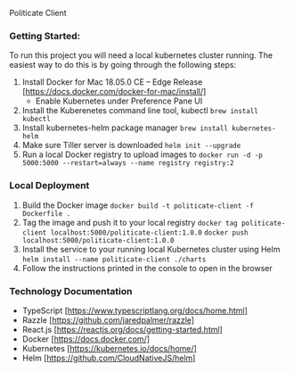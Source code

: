 Politicate Client

### Getting Started:

To run this project you will need a local kubernetes cluster running. The easiest way to do this is by going through the following steps:

1. Install Docker for Mac 18.05.0 CE – Edge Release [https://docs.docker.com/docker-for-mac/install/]
   - Enable Kubernetes under Preference Pane UI
2. Install the Kuberenetes command line tool, kubectl
   `brew install kubectl`
3. Install kubernetes-helm package manager
   `brew install kubernetes-helm`
4. Make sure Tiller server is downloaded
   `helm init --upgrade`
5. Run a local Docker registry to upload images to
   `docker run -d -p 5000:5000 --restart=always --name registry registry:2`

### Local Deployment

1. Build the Docker image
   `docker build -t politicate-client -f Dockerfile .`
2. Tag the image and push it to your local registry
   `docker tag politicate-client localhost:5000/politicate-client:1.0.0`
   `docker push localhost:5000/politicate-client:1.0.0`
3. Install the service to your running local Kubernetes cluster using Helm
   `helm install --name politicate-client ./charts`
4. Follow the instructions printed in the console to open in the browser

### Technology Documentation

- TypeScript [https://www.typescriptlang.org/docs/home.html]
- Razzle [https://github.com/jaredpalmer/razzle]
- React.js [https://reactjs.org/docs/getting-started.html]
- Docker [https://docs.docker.com/]
- Kubernetes [https://kubernetes.io/docs/home/]
- Helm [https://github.com/CloudNativeJS/helm]
